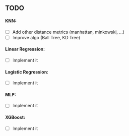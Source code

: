 ## TODO

#### KNN:

- [ ] Add other distance metrics (manhattan, minkowski, ...)
- [ ] Improve algo (Ball Tree, KD Tree)

#### Linear Regression:

- [ ] Implement it

#### Logistic Regression:

- [ ] Implement it

#### MLP:

- [ ] Implement it

#### XGBoost:

- [ ] Implement it
